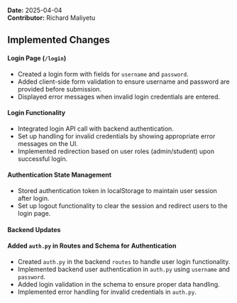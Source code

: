 **Date:** 2025-04-04  
**Contributor:** Richard Maliyetu  

## **Implemented Changes**

#### **Login Page (`/login`)**  
- Created a login form with fields for `username` and `password`.  
- Added client-side form validation to ensure username and password are provided before submission.  
- Displayed error messages when invalid login credentials are entered.  

#### **Login Functionality**  
- Integrated login API call with backend authentication.  
- Set up handling for invalid credentials by showing appropriate error messages on the UI.  
- Implemented redirection based on user roles (admin/student) upon successful login.  

#### **Authentication State Management**  
- Stored authentication token in localStorage to maintain user session after login.  
- Set up logout functionality to clear the session and redirect users to the login page.  

#### **Backend Updates**  

#### **Added `auth.py` in Routes and Schema for Authentication**  
- Created `auth.py` in the backend `routes` to handle user login functionality.  
- Implemented backend user authentication in `auth.py` using `username` and `password`.  
- Added login validation in the schema to ensure proper data handling.  
- Implemented error handling for invalid credentials in `auth.py`. 

